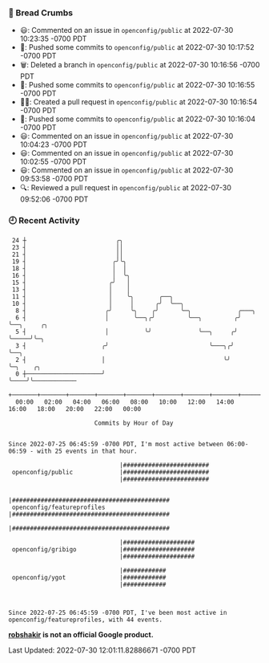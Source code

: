 ### 🍞 Bread Crumbs

 * 😃: Commented on an issue in `openconfig/public` at 2022-07-30 10:23:35 -0700 PDT
 * 🚢: Pushed some commits to `openconfig/public` at 2022-07-30 10:17:52 -0700 PDT
 * 🗑: Deleted a branch in `openconfig/public` at 2022-07-30 10:16:56 -0700 PDT
 * 🚢: Pushed some commits to `openconfig/public` at 2022-07-30 10:16:55 -0700 PDT
 * ✍🏼: Created a pull request in `openconfig/public` at 2022-07-30 10:16:54 -0700 PDT
 * 🚢: Pushed some commits to `openconfig/public` at 2022-07-30 10:16:04 -0700 PDT
 * 😃: Commented on an issue in `openconfig/public` at 2022-07-30 10:04:23 -0700 PDT
 * 😃: Commented on an issue in `openconfig/public` at 2022-07-30 10:02:55 -0700 PDT
 * 😃: Commented on an issue in `openconfig/public` at 2022-07-30 09:53:58 -0700 PDT
 * 🔍: Reviewed a pull request in  `openconfig/public` at 2022-07-30 09:52:06 -0700 PDT

### 🕘 Recent Activity
```
 24 ┼                         ╭╮
 23 ┤                         ││
 21 ┤                         ││
 19 ┤                        ╭╯╰╮
 18 ┤                        │  │
 16 ┤                        │  ╰╮
 15 ┤                       ╭╯   │
 13 ┤                       │    │
 11 ┤                       │    ╰╮       ╭──╮
 10 ┤                       │     │      ╭╯  ╰──╮
  8 ┤                      ╭╯     ╰╮    ╭╯      ╰─╮             ╭───╮
  6 ┤                      │       ╰──╮╭╯         ╰──╮         ╭╯   ╰──╮     ╭╮
  5 ┤                      │          ╰╯             ╰──╮     ╭╯       ╰─────╯╰─╮
  3 ┤                     ╭╯                            ╰───╮╭╯                 ╰──╮
  2 ┤                     │                                 ╰╯                     ╰─╮    ╭╮
  0 ┼─────────────────────╯                                                          ╰────╯╰────────────
    +───────+───────+───────+───────+───────+───────+───────+───────+───────+───────+───────+───────+────
  00:00   02:00   04:00   06:00   08:00   10:00   12:00   14:00   16:00   18:00   20:00   22:00   00:00   

						Commits by Hour of Day


Since 2022-07-25 06:45:59 -0700 PDT, I'm most active between 06:00-06:59 - with 25 events in that hour.

```



```
                               |########################
 openconfig/public             |########################
                               |########################

                               |############################################
 openconfig/featureprofiles    |############################################
                               |############################################

                               |####################
 openconfig/gribigo            |####################
                               |####################

                               |############
 openconfig/ygot               |############
                               |############



Since 2022-07-25 06:45:59 -0700 PDT, I've been most active in openconfig/featureprofiles, with 44 events.

```
**[robshakir](mailto:robjs@google.com) is not an official Google product.**  


Last Updated: 2022-07-30 12:01:11.82886671 -0700 PDT

